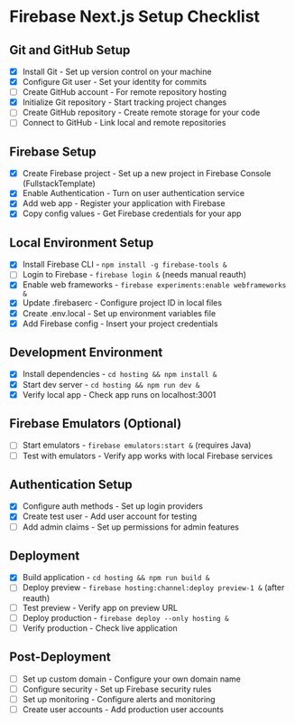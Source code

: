 # Firebase Next.js Setup Checklist

## Git and GitHub Setup
- [x] Install Git - Set up version control on your machine
- [x] Configure Git user - Set your identity for commits
- [ ] Create GitHub account - For remote repository hosting
- [x] Initialize Git repository - Start tracking project changes
- [ ] Create GitHub repository - Create remote storage for your code
- [ ] Connect to GitHub - Link local and remote repositories

## Firebase Setup
- [x] Create Firebase project - Set up a new project in Firebase Console (FullstackTemplate)
- [x] Enable Authentication - Turn on user authentication service
- [x] Add web app - Register your application with Firebase
- [x] Copy config values - Get Firebase credentials for your app

## Local Environment Setup
- [x] Install Firebase CLI - `npm install -g firebase-tools &`
- [ ] Login to Firebase - `firebase login &` (needs manual reauth)
- [x] Enable web frameworks - `firebase experiments:enable webframeworks &`
- [x] Update .firebaserc - Configure project ID in local files
- [x] Create .env.local - Set up environment variables file
- [x] Add Firebase config - Insert your project credentials

## Development Environment
- [x] Install dependencies - `cd hosting && npm install &`
- [x] Start dev server - `cd hosting && npm run dev &`
- [x] Verify local app - Check app runs on localhost:3001

## Firebase Emulators (Optional)
- [ ] Start emulators - `firebase emulators:start &` (requires Java)
- [ ] Test with emulators - Verify app works with local Firebase services

## Authentication Setup
- [x] Configure auth methods - Set up login providers
- [x] Create test user - Add user account for testing
- [ ] Add admin claims - Set up permissions for admin features

## Deployment
- [x] Build application - `cd hosting && npm run build &`
- [ ] Deploy preview - `firebase hosting:channel:deploy preview-1 &` (after reauth)
- [ ] Test preview - Verify app on preview URL
- [ ] Deploy production - `firebase deploy --only hosting &`
- [ ] Verify production - Check live application

## Post-Deployment
- [ ] Set up custom domain - Configure your own domain name
- [ ] Configure security - Set up Firebase security rules
- [ ] Set up monitoring - Configure alerts and monitoring
- [ ] Create user accounts - Add production user accounts
